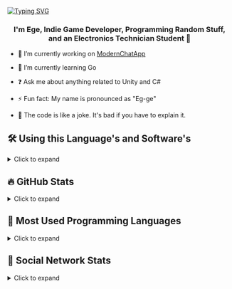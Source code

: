 [![Typing SVG](https://readme-typing-svg.demolab.com?font=Montserrat+Medium+500&pause=1000&color=24F78F&center=true&random=false&width=435&lines=HELLO+WORLD!%F0%9F%91%8B;WELCOME+TO+MY+GITHUB+PAGE+%F0%9F%92%A4)](https://git.io/typing-svg)

### <div align="center">I'm Ege, Indie Game Developer, Programming Random Stuff, and an Electronics Technician Student 🤠</div>

- 🔭 I’m currently working on [ModernChatApp](https://github.com/bayeggex/ModernChatApp)
  
- 🌱 I’m currently learning Go
  
- ❓ Ask me about anything related to Unity and C#
  
- ⚡ Fun fact: My name is pronounced as "Eg-ge"

- 🎷 The code is like a joke. It's bad if you have to explain it.

## 🛠️ Using this Language's and Software's

<details>
  <summary>Click to expand</summary>
  <table>
    <tr>
      <td valign="top" width="33%">
        <div align="center">
          <h3>🎨 FrontEnd</h3>
          <code><a href="https://en.wikipedia.org/wiki/HTML5" target="_blank"><img style="margin: 10px" src="https://profilinator.rishav.dev/skills-assets/html5-original-wordmark.svg" alt="HTML5" height="50" /></a></code>
          <code><a href="https://www.w3schools.com/css/" target="_blank"><img style="margin: 10px" src="https://profilinator.rishav.dev/skills-assets/css3-original-wordmark.svg" alt="CSS3" height="50" /></a></code>
          <code><a href="https://www.typescriptlang.org/" target="_blank"><img style="margin: 10px" src="https://profilinator.rishav.dev/skills-assets/typescript-original.svg" alt="TypeScript" height="50" /></a></code>
          <h3>🔧 BackEnd</h3>
          <code><a href="https://dotnet.microsoft.com/download/dotnet-framework" target="_blank"><img style="margin: 10px" src="https://profilinator.rishav.dev/skills-assets/dot-net-original-wordmark.svg" alt=".NET" height="50" /></a></code>
          <code><a href="https://docs.microsoft.com/en-us/dotnet/csharp/" target="_blank"><img style="margin: 10px" src="https://profilinator.rishav.dev/skills-assets/csharp-original.svg" alt="C#" height="50" /></a></code>
          <code><a href="https://www.cprogramming.com/" target="_blank"><img style="margin: 10px" src="https://profilinator.rishav.dev/skills-assets/c-original.svg" alt="C" height="50" /></a></code>
          <code><a href="https://www.cplusplus.com/" target="_blank"><img style="margin: 10px" src="https://profilinator.rishav.dev/skills-assets/cplusplus-original.svg" alt="C++" height="50" /></a></code>
          <h3>📜 Scripting Languages</h3>
          <code><a href="https://www.lua.org/" target="_blank"><img style="margin: 10px" src="https://cdn.freebiesupply.com/logos/thumbs/2x/lua-5-logo.png" alt="Lua" height="50" /></a></code>
          <code><a href="https://luau-lang.org/" target="_blank"><img style="margin: 10px" src="https://devforum-uploads.s3.dualstack.us-east-2.amazonaws.com/uploads/original/4X/c/5/a/c5acf1685bdf34d1d721c0c5ec8fc3c4e8c80b03.png" alt="Luau" height="50" /></a></code>
          <code><a href="https://www.python.org/" target="_blank"><img style="margin: 10px" src="https://static-00.iconduck.com/assets.00/python-icon-512x509-pyuo2h5v.png" alt="Python" height="50" /></a></code>
          <code><a href="https://kotlinlang.org/" target="_blank"><img style="margin: 10px" src="https://sdtimes.com/wp-content/uploads/2019/10/1200px-Kotlin-logo.svg_.png" alt="Kotlin" height="50" /></a></code>
          <code><a href="https://go.dev/" target="_blank"><img style="margin: 10px" src="https://static-00.iconduck.com/assets.00/golang-icon-398x512-eygvdisi.png" alt="Go" height="50" /></a></code>
          <h3>🛠️ Software Tools</h3>
          <code><a href="https://www.android.com/intl/en_in/" target="_blank"><img style="margin: 10px" src="https://profilinator.rishav.dev/skills-assets/android-original-wordmark.svg" alt="Android" height="50" /></a></code>
          <code><a href="https://unity.com/" target="_blank"><img style="margin: 10px" src="https://www.primarymarkets.com/wp-content/uploads/2023/09/Unity-Technologies.png" alt="Unity" height="50" /></a></code>
          <code><a href="https://www.blender.org/" target="_blank"><img style="margin: 10px" src="https://profilinator.rishav.dev/skills-assets/blender_community_badge_white.svg" alt="Blender" height="50" /></a></code>
          <code><a href="https://www.unrealengine.com/en-US" target="_blank"><img style="margin: 10px" src="https://static-00.iconduck.com/assets.00/unreal-engine-icon-2048x2048-2xrze4w8.png" alt="Unreal Engine" height="50" /></a></code>
          <h3>📊 Data Science</h3>
          <code><a href="https://www.mysql.com/" target="_blank"><img style="margin: 10px" src="https://static-00.iconduck.com/assets.00/mysql-original-wordmark-icon-144x75-nq8efcm3.png" alt="MySQL" height="50" /></a></code>
          <code><a href="https://sqlite.org/" target="_blank"><img style="margin: 10px" src="https://static-00.iconduck.com/assets.00/sqlite-icon-512x227-lvdqy74k.png" alt="SQLite" height="50" /></a></code>
        </div>
      </td>
    </tr>
  </table>
  <br/>
</details>



## 🔥 GitHub Stats

<details>
  <summary>Click to expand</summary>
  <table>
    <tr>
      <td valign="top" width="33%">
        <p align="center">
          <div align="center"><img src="https://github-readme-stats.vercel.app/api?username=bayeggex&show_icons=true&count_private=true&hide_border=true" align="center" /></div>
        </p>
        <p align="center">
          <div align="center"><img src="https://streak-stats.demolab.com?user=bayeggex&theme=dark&border_radius=4.8&date_format=j%2Fn%5B%2FY%5D" align="center" /></div>
        </p>
        <p align="center"><img src="https://count.getloli.com/get/@:bayeggex" alt=":bayeggex" /></p>
      </td>
    </tr>
  </table>
  <br/>
</details>

## 👷 Most Used Programming Languages

<details>
  <summary>Click to expand</summary>
  <table>
    <tr>
      <td valign="top" width="33%">
        <p align="center">
          <img src="https://github-readme-stats.vercel.app/api/top-langs/?username=bayeggex&langs_count=8" align="center" /></div>
        </p>
      </td>
    </tr>
  </table>  
  <br/>  
</details>

## 🎥 Social Network Stats

<details>
  <summary>Click to expand</summary>
  <table>
    <tr>
      <td valign="top" width="33%">
        <p align="center">  
          <a href="https://www.youtube.com/channel/UCBQXlwhjwxaEdUlCY42zvMg?sub_confirmation=1">
            <img alt="youtube subscribers" title="Subscribe to my channel" src="https://img.shields.io/youtube/channel/subscribers/UCBQXlwhjwxaEdUlCY42zvMg?color=%23E05D44&label=Subscribe&logo=youtube&style=for-the-badge&labelColor=CE4630"/></a> 
          <a href="https://www.youtube.com/channel/UCBQXlwhjwxaEdUlCY42zvMg">
            <img alt="youtube views" title="YouTube view Count" src="https://img.shields.io/youtube/channel/views/UCBQXlwhjwxaEdUlCY42zvMg?color=%23E1AD0E&logo=youtube&style=for-the-badge&labelColor=C79600"/></a> 
          <a href="https://twitter.com/eggexbay">
            <img alt="followers" title="Follow on Twitter" src="https://img.shields.io/twitter/follow/eggexbay?color=55960c&labelColor=488207&label=Follow&logo=twitter&logoColor=white&style=for-the-badge"/></a>
          <a href="https://github.com/bayeggex">
            <img alt="followers" title="Follow on github" src="https://img.shields.io/github/followers/bayeggex?color=236ad3&labelColor=1155ba&style=for-the-badge&logo=github&label=Follow"/></a>
        </p>
      </td>
    </tr>
  </table>  
 
